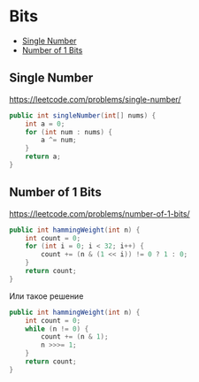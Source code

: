 # Bits

+ [Single Number](#single-number)
+ [Number of 1 Bits](#number-of-1-bits)

## Single Number

https://leetcode.com/problems/single-number/

```java
public int singleNumber(int[] nums) {
    int a = 0;
    for (int num : nums) {
        a ^= num;
    }
    return a;
}
```

## Number of 1 Bits

https://leetcode.com/problems/number-of-1-bits/

```java
public int hammingWeight(int n) {
    int count = 0;
    for (int i = 0; i < 32; i++) {
        count += (n & (1 << i)) != 0 ? 1 : 0;
    }
    return count;
}
```

Или такое решение

```java
public int hammingWeight(int n) {
    int count = 0;
    while (n != 0) {
        count += (n & 1);
        n >>>= 1;
    }
    return count;
}
```
